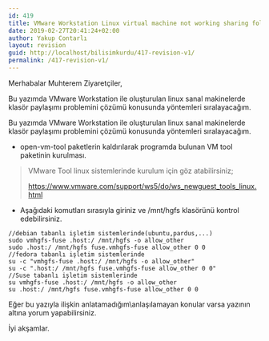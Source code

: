 ```yaml
---
id: 419
title: VMware Workstation Linux virtual machine not working sharing folder
date: 2019-02-27T20:41:24+02:00
author: Yakup Contarlı
layout: revision
guid: http://localhost/bilisimkurdu/417-revision-v1/
permalink: /417-revision-v1/
---
```

Merhabalar Muhterem Ziyaretçiler,

Bu yazımda VMware Workstation ile oluşturulan linux sanal makinelerde klasör paylaşımı problemini çözümü konusunda yöntemleri sıralayacağım.

<!--more-->

Bu yazımda VMware Workstation ile oluşturulan linux sanal makinelerde klasör paylaşımı problemini çözümü konusunda yöntemleri sıralayacağım.

  * open-vm-tool paketlerin kaldırılarak programda bulunan VM tool paketinin kurulması.

<blockquote class="wp-block-quote">
  <p>
    VMware Tool linux sistemlerinde kurulum için göz atabilirsiniz;
  </p>
  
  <p>
    <a href="https://www.vmware.com/support/ws5/doc/ws_newguest_tools_linux.html">https://www.vmware.com/support/ws5/do/ws_newguest_tools_linux.html</a>
  </p>
</blockquote>

  * Aşağıdaki komutları sırasıyla giriniz ve /mnt/hgfs klasörünü kontrol edebilirsiniz.

<pre class="wp-block-code"><code>//debian tabanlı işletim sistemlerinde(ubuntu,pardus,...)
sudo vmhgfs-fuse .host:/ /mnt/hgfs -o allow_other
sudo .host:/ /mnt/hgfs fuse.vmhgfs-fuse allow_other 0 0
//fedora tabanlı işletim sistemlerinde
su -c "vmhgfs-fuse .host:/ /mnt/hgfs -o allow_other"
su -c ".host:/ /mnt/hgfs fuse.vmhgfs-fuse allow_other 0 0"
//Suse tabanlı işletim sistemlerinde
su vmhgfs-fuse .host:/ /mnt/hgfs -o allow_other
su .host:/ /mnt/hgfs fuse.vmhgfs-fuse allow_other 0 0</code></pre>

Eğer bu yazıyla ilişkin anlatamadığım\anlaşılamayan konular varsa yazının altına yorum yapabilirsiniz. 

İyi akşamlar.